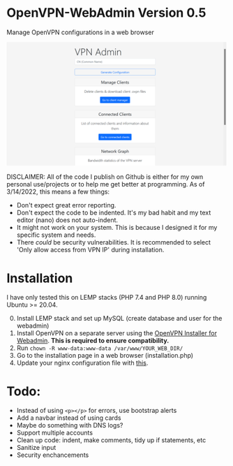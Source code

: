 # OpenVPN-WebAdmin Version 0.5
Manage OpenVPN configurations in a web browser


![example](https://github.com/bhopkins0/OpenVPN-WebAdmin/raw/main/example.png)

DISCLAIMER:
All of the code I publish on Github is either for my own personal use/projects or to help me get better at programming. As of 3/14/2022, this means a few things:

* Don't expect great error reporting.
* Don't expect the code to be indented. It's my bad habit and my text editor (nano) does not auto-indent.
* It might not work on your system. This is because I designed it for my specific system and needs.
* There *could* be security vulnerabilities. It is recommended to select 'Only allow access from VPN IP' during installation.


# Installation

I have only tested this on LEMP stacks (PHP 7.4 and PHP 8.0) running Ubuntu >= 20.04. 


0. Install LEMP stack  and set up MySQL (create database and user for the webadmin)
1. Install OpenVPN on a separate server using the [OpenVPN Installer for Webadmin](https://github.com/bhopkins0/OpenVPN-Installer-For-Webadmin). **This is required to ensure compatibility.**
2. Run `chown -R www-data:www-data /var/www/YOUR_WEB_DIR/`
3. Go to the installation page in a web browser (installation.php)
4. Update your nginx configuration file with [this](https://github.com/bhopkins0/OpenVPN-WebAdmin/wiki/Example-nginx-configuration-for-OpenVPN-Webadmin).


# Todo: 
* Instead of using `<p></p>` for errors, use bootstrap alerts
* Add a navbar instead of using cards
* Maybe do something with DNS logs?
* Support multiple accounts
* Clean up code: indent, make comments, tidy up if statements, etc
* Sanitize input
* Security enchancements
